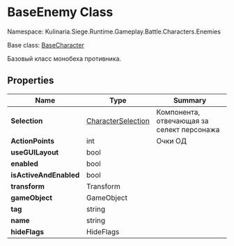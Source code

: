 # BaseEnemy Class

Namespace: Kulinaria.Siege.Runtime.Gameplay.Battle.Characters.Enemies

Base class: [BaseCharacter](../BaseCharacter.md)

Базовый класс монобеха противника.
## Properties

| Name                   | Type                                                             | Summary                                    |
|------------------------|------------------------------------------------------------------|--------------------------------------------|
| **Selection**          | [CharacterSelection](../../Map/Selection/CharacterSelection.md)  | Компонента, отвечающая за селект персонажа |
| **ActionPoints**       | int                                                              | Очки ОД                                    |
| **useGUILayout**       | bool                                                             |                                            |
| **enabled**            | bool                                                             |                                            |
| **isActiveAndEnabled** | bool                                                             |                                            |
| **transform**          | Transform                                                        |                                            |
| **gameObject**         | GameObject                                                       |                                            |
| **tag**                | string                                                           |                                            |
| **name**               | string                                                           |                                            |
| **hideFlags**          | HideFlags                                                        |                                            |
